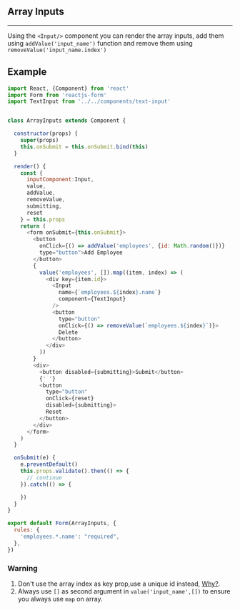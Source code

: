 ## Array Inputs  

---

Using the  ``<Input/>`` component you can render the array inputs, 
add them using  ``addValue('input_name')``  function and remove them using ``removeValue('input_name.index')``


## Example
```js
import React, {Component} from 'react'
import Form from 'reactjs-form'
import TextInput from '../../components/text-input'


class ArrayInputs extends Component {

  constructor(props) {
    super(props)
    this.onSubmit = this.onSubmit.bind(this)
  }

  render() {
    const {
      inputComponent:Input,
      value,
      addValue,
      removeValue,
      submitting,
      reset
    } = this.props
    return (
      <form onSubmit={this.onSubmit}>
        <button
          onClick={() => addValue('employees', {id: Math.random()})}
          type="button">Add Employee
        </button>
        {
          value('employees', []).map((item, index) => (
            <div key={item.id}>
              <Input
                name={`employees.${index}.name`}
                component={TextInput}
              />
              <button
                type="button"
                onClick={() => removeValue(`employees.${index}`)}>
                Delete
              </button>
            </div>
          ))
        }
        <div>
          <button disabled={submitting}>Submit</button>
          {' '}
          <button
            type="button"
            onClick={reset}
            disabled={submitting}>
            Reset
          </button>
        </div>
      </form>
    )
  }

  onSubmit(e) {
    e.preventDefault()
    this.props.validate().then(() => {
      // continue
    }).catch(() => {

    })
  }
}

export default Form(ArrayInputs, {
  rules: {
    'employees.*.name': "required",
  },
})

```
 

### Warning
 
 1. Don't use the array index as key prop,use a unique id instead, [Why?](https://reactjs.org/docs/lists-and-keys.html#keys).
 2. Always use `[]` as second argument in ``value('input_name',[])`` to ensure you always use `map` on array.